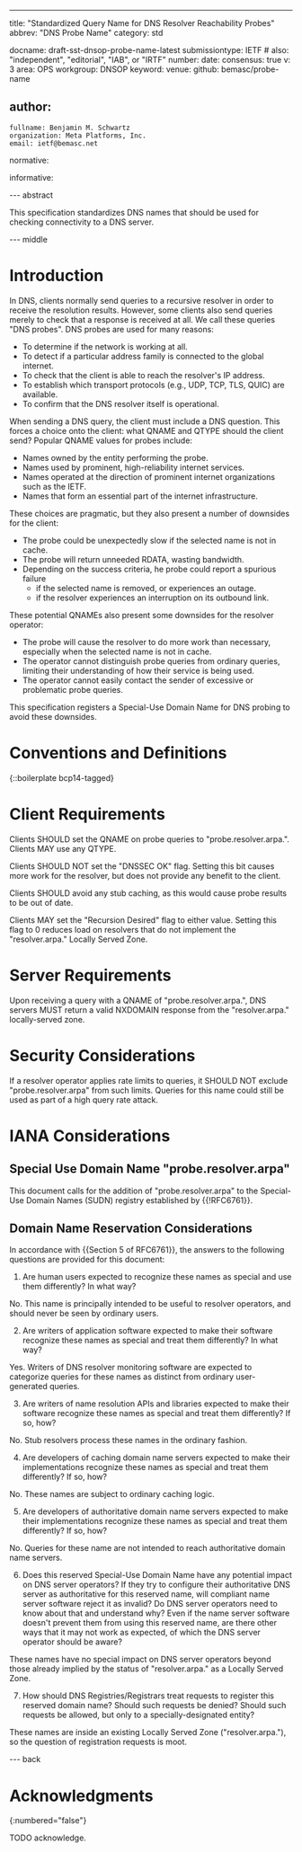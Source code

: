 ---
title: "Standardized Query Name for DNS Resolver Reachability Probes"
abbrev: "DNS Probe Name"
category: std

docname: draft-sst-dnsop-probe-name-latest
submissiontype: IETF  # also: "independent", "editorial", "IAB", or "IRTF"
number:
date:
consensus: true
v: 3
area: OPS
workgroup: DNSOP
keyword:
venue:
  github: bemasc/probe-name

author:
 -
    fullname: Benjamin M. Schwartz
    organization: Meta Platforms, Inc.
    email: ietf@bemasc.net

normative:

informative:


--- abstract

This specification standardizes DNS names that should be used for checking connectivity to a DNS server.


--- middle

# Introduction

In DNS, clients normally send queries to a recursive resolver in order to receive the resolution results.  However, some clients also send queries merely to check that a response is received at all.  We call these queries "DNS probes".  DNS probes are used for many reasons:

* To determine if the network is working at all.
* To detect if a particular address family is connected to the global internet.
* To check that the client is able to reach the resolver's IP address.
* To establish which transport protocols (e.g., UDP, TCP, TLS, QUIC) are available.
* To confirm that the DNS resolver itself is operational.

When sending a DNS query, the client must include a DNS question.  This forces a choice onto the client: what QNAME and QTYPE should the client send?  Popular QNAME values for probes include:

* Names owned by the entity performing the probe.
* Names used by prominent, high-reliability internet services.
* Names operated at the direction of prominent internet organizations such as the IETF.
* Names that form an essential part of the internet infrastructure.

These choices are pragmatic, but they also present a number of downsides for the client:

* The probe could be unexpectedly slow if the selected name is not in cache.
* The probe will return unneeded RDATA, wasting bandwidth.
* Depending on the success criteria, he probe could report a spurious failure
  - if the selected name is removed, or experiences an outage.
  - if the resolver experiences an interruption on its outbound link.

These potential QNAMEs also present some downsides for the resolver operator:

* The probe will cause the resolver to do more work than necessary, especially when the selected name is not in cache.
* The operator cannot distinguish probe queries from ordinary queries, limiting their understanding of how their service is being used.
* The operator cannot easily contact the sender of excessive or problematic probe queries.

This specification registers a Special-Use Domain Name for DNS probing to avoid these downsides.

# Conventions and Definitions

{::boilerplate bcp14-tagged}

# Client Requirements

Clients SHOULD set the QNAME on probe queries to "probe.resolver.arpa.".  Clients MAY use any QTYPE.

Clients SHOULD NOT set the "DNSSEC OK" flag.  Setting this bit causes more work for the resolver, but does not provide any benefit to the client.

Clients SHOULD avoid any stub caching, as this would cause probe results to be out of date.

Clients MAY set the "Recursion Desired" flag to either value.  Setting this flag to 0 reduces load on resolvers that do not implement the "resolver.arpa." Locally Served Zone.

# Server Requirements

Upon receiving a query with a QNAME of "probe.resolver.arpa.", DNS servers MUST return a valid NXDOMAIN response from the "resolver.arpa." locally-served zone.

# Security Considerations

If a resolver operator applies rate limits to queries, it SHOULD NOT exclude "probe.resolver.arpa" from such limits.  Queries for this name could still be used as part of a high query rate attack.

# IANA Considerations

## Special Use Domain Name "probe.resolver.arpa"

This document calls for the addition of "probe.resolver.arpa" to the Special-Use
Domain Names (SUDN) registry established by {{!RFC6761}}.

## Domain Name Reservation Considerations

In accordance with {{Section 5 of RFC6761}}, the answers to the following
questions are provided for this document:

1) Are human users expected to recognize these names as special and use them
differently? In what way?

No.  This name is principally intended to be useful to resolver operators, and should never be seen by ordinary users.

2) Are writers of application software expected to make their software
recognize these names as special and treat them differently? In what way?

Yes.  Writers of DNS resolver monitoring software are expected to categorize queries for these names as distinct from ordinary user-generated queries.

3) Are writers of name resolution APIs and libraries expected to make their
software recognize these names as special and treat them differently? If so, how?

No.  Stub resolvers process these names in the ordinary fashion.

4) Are developers of caching domain name servers expected to make their
implementations recognize these names as special and treat them differently?
If so, how?

No.  These names are subject to ordinary caching logic.

5) Are developers of authoritative domain name servers expected to make their
implementations recognize these names as special and treat them differently?
If so, how?

No.  Queries for these name are not intended to reach authoritative domain name servers.

6) Does this reserved Special-Use Domain Name have any potential impact on
DNS server operators? If they try to configure their authoritative DNS server
as authoritative for this reserved name, will compliant name server software
reject it as invalid? Do DNS server operators need to know about that and
understand why? Even if the name server software doesn't prevent them from
using this reserved name, are there other ways that it may not work as expected,
of which the DNS server operator should be aware?

These names have no special impact on DNS server operators beyond those already implied by the status of "resolver.arpa." as a Locally Served Zone.

7) How should DNS Registries/Registrars treat requests to register this reserved
domain name? Should such requests be denied? Should such requests be allowed,
but only to a specially-designated entity?

These names are inside an existing Locally Served Zone ("resolver.arpa."), so the question of registration requests is moot.

--- back

# Acknowledgments
{:numbered="false"}

TODO acknowledge.
